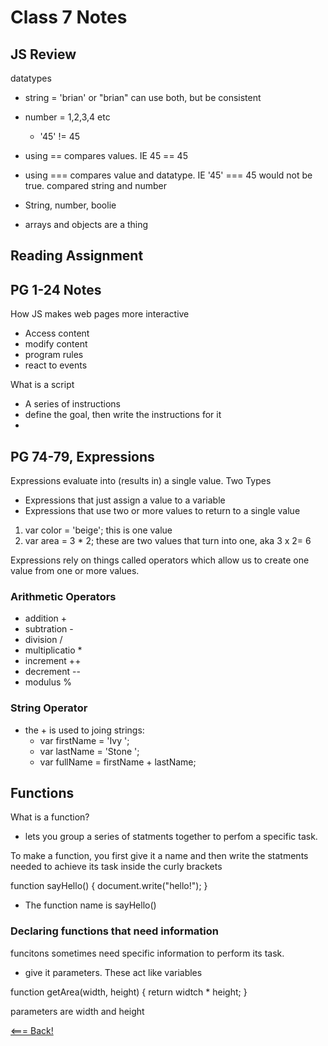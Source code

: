 # Class 7 Notes

## JS Review

datatypes
- string = 'brian' or "brian" can use both, but be consistent
- number = 1,2,3,4 etc
    - '45' != 45 

- using == compares values. IE 45 == 45
- using === compares value and datatype. IE '45' === 45 would not be true. compared string and number

- String, number, boolie
- arrays and objects are a thing 

## Reading Assignment

## PG 1-24 Notes

How JS makes web pages more interactive
- Access content
- modify content
- program rules
- react to events

What is a script
- A series of instructions
- define the goal, then write the instructions for it
- 

## PG 74-79, Expressions

Expressions evaluate into (results in) a single value. 
Two Types
+ Expressions that just assign a value to a variable
+ Expressions that use two or more values to return to a single value

1) var color = 'beige'; this is one value 
2) var area = 3 * 2; these are two values that turn into one, aka 3 x 2= 6

Expressions rely on things called operators which allow us to create one value from one or more values.

### Arithmetic Operators

- addition + 
- subtration - 
- division / 
- multiplicatio * 
- increment ++
- decrement --
- modulus %

### String Operator 
- the + is used to joing strings: 
    - var firstName = 'Ivy ';
    - var lastName = 'Stone ';
    - var fullName = firstName + lastName;

## Functions

What is a function?
- lets you group a series of statments together to perfom a specific task. 

To make a function, you first give it a name and then write the statments needed to achieve its task inside the curly brackets

function sayHello() {
    document.write("hello!");
}

- The function name is sayHello()

### Declaring functions that need information
 
 funcitons sometimes need specific information to perform its task. 
 - give it parameters. These act like variables

function getArea(width, height) {
    return widtch * height;
}

parameters are width and height

[<=== Back!](class102main.md)